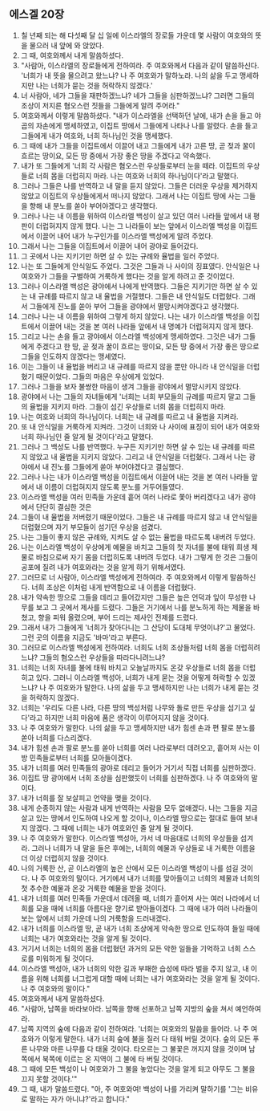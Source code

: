 ## 에스겔 20장

1. 칠 년째 되는 해 다섯째 달 십 일에 이스라엘의 장로들 가운데 몇 사람이 여호와의 뜻을 물으러 내 앞에 와 앉았다.
2. 그 때, 여호와께서 내게 말씀하셨다.
3. "사람아, 이스라엘의 장로들에게 전하여라. 주 여호와께서 다음과 같이 말씀하신다. '너희가 내 뜻을 물으려고 왔느냐? 나 주 여호와가 말하노라. 나의 삶을 두고 맹세하지만 나는 너희가 묻는 것을 허락하지 않겠다.'
4. 너 사람아, 네가 그들을 재판하겠느냐? 네가 그들을 심판하겠느냐? 그러면 그들의 조상이 저지른 혐오스런 짓들을 그들에게 알려 주어라."
5. 여호와께서 이렇게 말씀하셨다. "내가 이스라엘을 선택하던 날에, 내가 손을 들고 야곱의 자손에게 맹세하였고, 이집트 땅에서 그들에게 나타나 나를 알렸다. 손을 들고 그들에게 내가 여호와, 너희 하나님인 것을 맹세했다.
6. 그 때에 내가 그들을 이집트에서 이끌어 내고 그들에게 내가 고른 땅, 곧 젖과 꿀이 흐르는 땅이요, 모든 땅 중에서 가장 좋은 땅을 주겠다고 약속했다.
7. 내가 또 그들에게 '너희 각 사람은 혐오스런 우상들로부터 눈을 떼라. 이집트의 우상들로 너희 몸을 더럽히지 마라. 나는 여호와 너희의 하나님이다'라고 말했다.
8. 그러나 그들은 나를 반역하고 내 말을 듣지 않았다. 그들은 더러운 우상을 제거하지 않았고 이집트의 우상들에게서 떠나지 않았다. 그래서 나는 이집트 땅에 사는 그들을 향해 내 분노를 쏟아 부어야겠다고 생각했다.
9. 그러나 나는 내 이름을 위하여 이스라엘 백성이 살고 있던 여러 나라들 앞에서 내 평판이 더럽혀지지 않게 했다. 나는 그 나라들이 보는 앞에서 이스라엘 백성을 이집트에서 이끌어 내어 내가 누구인가를 이스라엘 백성에게 알려 주었다.
10. 그래서 나는 그들을 이집트에서 이끌어 내어 광야로 들어갔다.
11. 그 곳에서 나는 지키기만 하면 살 수 있는 규례와 율법을 일러 주었다.
12. 나는 또 그들에게 안식일도 주었다. 그것은 그들과 나 사이의 징표였다. 안식일은 나 여호와가 그들을 구별하여 거룩하게 했다는 것을 알게 하려고 준 것이었다.
13. 그러나 이스라엘 백성은 광야에서 나에게 반역했다. 그들은 지키기만 하면 살 수 있는 내 규례를 따르지 않고 내 율법을 거절했다. 그들은 내 안식일도 더럽혔다. 그래서 그들에게 진노를 쏟아 부어 그들을 광야에서 멸망시켜야겠다고 생각했다.
14. 그러나 나는 내 이름을 위하여 그렇게 하지 않았다. 나는 내가 이스라엘 백성을 이집트에서 이끌어 내는 것을 본 여러 나라들 앞에서 내 명예가 더럽혀지지 않게 했다.
15. 그리고 나는 손을 들고 광야에서 이스라엘 백성에게 맹세하였다. 그것은 내가 그들에게 주겠다고 한 땅, 곧 젖과 꿀이 흐르는 땅이요, 모든 땅 중에서 가장 좋은 땅으로 그들을 인도하지 않겠다는 맹세였다.
16. 이는 그들이 내 율법을 버리고 내 규례를 따르지 않을 뿐만 아니라 내 안식일을 더럽혔기 때문이었다. 그들의 마음은 우상에게 있었다.
17. 그러나 그들을 보자 불쌍한 마음이 생겨 그들을 광야에서 멸망시키지 않았다.
18. 광야에서 나는 그들의 자녀들에게 '너희는 너희 부모들의 규례를 따르지 말고 그들의 율법을 지키지 마라. 그들이 섬긴 우상들로 너희 몸을 더럽히지 마라.
19. 나는 여호와 너희의 하나님이다. 너희는 내 규례를 따르고 내 율법을 지켜라.
20. 또 내 안식일을 거룩하게 지켜라. 그것이 너희와 나 사이에 표징이 되어 내가 여호와 너희 하나님인 줄 알게 될 것이다'라고 말했다.
21. 그러나 그 백성도 나를 반역했다. 누구든 지키기만 하면 살 수 있는 내 규례를 따르지 않았고 내 율법을 지키지 않았다. 그리고 내 안식일을 더럽혔다. 그래서 나는 광야에서 내 진노를 그들에게 쏟아 부어야겠다고 결심했다.
22. 그러나 나는 내가 이스라엘 백성을 이집트에서 이끌어 내는 것을 본 여러 나라들 앞에서 내 이름이 더럽혀지지 않도록 분노를 거두어들였다.
23. 이스라엘 백성을 여러 민족들 가운데 흩어 여러 나라로 쫓아 버리겠다고 내가 광야에서 단단히 결심한 것은
24. 그들이 내 율법을 저버렸기 때문이었다. 그들은 내 규례를 따르지 않고 내 안식일을 더럽혔으며 자기 부모들이 섬기던 우상을 섬겼다.
25. 나는 그들이 좋지 않은 규례와, 지켜도 살 수 없는 율법을 따르도록 내버려 두었다.
26. 나는 이스라엘 백성이 우상에게 예물을 바치고 그들의 첫 자녀를 불에 태워 희생 제물로 바침으로써 자기 몸을 더럽히도록 내버려 두었다. 내가 그렇게 한 것은 그들이 공포에 질려 내가 여호와라는 것을 알게 하기 위해서였다.
27. 그러므로 너 사람아, 이스라엘 백성에게 전하여라. 주 여호와께서 이렇게 말씀하신다. 너희 조상은 이처럼 내게 반역함으로 내 이름을 더럽혔다.
28. 내가 약속한 땅으로 그들을 데리고 들어갔지만 그들은 높은 언덕과 잎이 무성한 나무를 보고 그 곳에서 제사를 드렸다. 그들은 거기에서 나를 분노하게 하는 제물을 바쳤고, 향을 피워 올렸으며, 부어 드리는 제사인 전제를 드렸다.
29. 그래서 내가 그들에게 '너희가 찾아다니는 그 산당이 도대체 무엇이냐?'고 물었다. 그런 곳의 이름을 지금도 '바마'라고 부른다.
30. 그러므로 이스라엘 백성에게 전하여라. 너희도 너희 조상들처럼 너희 몸을 더럽히려느냐? 그들의 혐오스런 우상들을 따라다니려느냐?
31. 너희는 너희 자녀를 불에 태워 바치고 오늘날까지도 온갖 우상들로 너희 몸을 더럽히고 있다. 그러니 이스라엘 백성아, 너희가 내게 묻는 것을 어떻게 허락할 수 있겠느냐? 나 주 여호와가 말한다. 나의 삶을 두고 맹세하지만 나는 너희가 내게 묻는 것을 허락하지 않겠다.
32. 너희는 '우리도 다른 나라, 다른 땅의 백성처럼 나무와 돌로 만든 우상을 섬기고 싶다'라고 하지만 너희 마음에 품은 생각이 이루어지지 않을 것이다.
33. 나 주 여호와가 말한다. 나의 삶을 두고 맹세하지만 내가 힘센 손과 편 팔로 분노를 쏟아 너희를 다스리겠다.
34. 내가 힘센 손과 팔로 분노를 쏟아 너희를 여러 나라로부터 데려오고, 흩어져 사는 이방 민족들로부터 너희를 모아들이겠다.
35. 내가 너희를 여러 민족들의 광야로 데리고 들어가 거기서 직접 너희를 심판하겠다.
36. 이집트 땅 광야에서 너희 조상을 심판했듯이 너희를 심판하겠다. 나 주 여호와의 말이다.
37. 내가 너희를 잘 보살피고 언약을 맺을 것이다.
38. 내게 순종하지 않는 사람과 내게 반역하는 사람을 모두 없애겠다. 나는 그들을 지금 살고 있는 땅에서 인도하여 나오게 할 것이나, 이스라엘 땅으로는 절대로 들여 보내지 않겠다. 그 때에 너희는 내가 여호와인 줄 알게 될 것이다.
39. 나 주 여호와가 말한다. 이스라엘 백성아, 가서 네 마음대로 너희의 우상들을 섬겨라. 그러나 너희가 내 말을 들은 후에는, 너희의 예물과 우상들로 내 거룩한 이름을 더 이상 더럽히지 않을 것이다.
40. 나의 거룩한 산, 곧 이스라엘의 높은 산에서 모든 이스라엘 백성이 나를 섬길 것이다. 나 주 여호와의 말이다. 거기에서 내가 너희를 맞아들이고 너희의 제물과 너희의 첫 추수한 예물과 온갖 거룩한 예물을 받을 것이다.
41. 내가 너희를 여러 민족들 가운데서 데려올 때, 너희가 흩어져 사는 여러 나라에서 너희를 모을 때에 너희를 아름다운 향기로 받아들이겠다. 그 때에 내가 여러 나라들이 보는 앞에서 너희 가운데 나의 거룩함을 드러내겠다.
42. 내가 너희를 이스라엘 땅, 곧 내가 너희 조상에게 약속한 땅으로 인도하여 들일 때에 너희는 내가 여호와라는 것을 알게 될 것이다.
43. 거기서 너희는 너희의 몸을 더럽혔던 과거의 모든 악한 일들을 기억하고 너희 스스로를 미워하게 될 것이다.
44. 이스라엘 백성아, 내가 너희의 악한 길과 부패한 습성에 따라 벌을 주지 않고, 내 이름을 위해 너희를 너그럽게 대할 때에 너희는 내가 여호와라는 것을 알게 될 것이다. 나 주 여호와의 말이다."
45. 여호와께서 내게 말씀하셨다.
46. "사람아, 남쪽을 바라보아라. 남쪽을 향해 선포하고 남쪽 지방의 숲을 쳐서 예언하여라.
47. 남쪽 지역의 숲에 다음과 같이 전하여라. '너희는 여호와의 말씀을 들어라. 나 주 여호와가 이렇게 말한다. 내가 너희 숲에 불을 질러 다 태워 버릴 것이다. 숲의 모든 푸른 나무와 마른 나무를 다 태울 것이다. 타오르는 그 불꽃은 꺼지지 않을 것이며 남쪽에서 북쪽에 이르는 온 지역이 그 불에 타 버릴 것이다.
48. 그 때에 모든 백성이 나 여호와가 그 불을 놓았다는 것을 알게 되고 아무도 그 불을 끄지 못할 것이다.'"
49. 그 때, 내가 말씀드렸다. "아, 주 여호와여! 백성이 나를 가리켜 말하기를 '그는 비유로 말하는 자가 아니냐?'라고 합니다."
